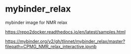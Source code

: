 # mybinder_relax
mybinder image for NMR relax

https://repo2docker.readthedocs.io/en/latest/samples.html

https://mybinder.org/v2/gh/tlinnet/mybinder_relax/master?filepath=CPMG_NMR_relax_interactive.ipynb